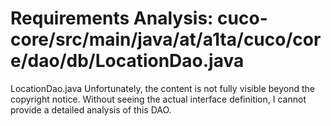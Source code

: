 # Requirements Analysis: cuco-core/src/main/java/at/a1ta/cuco/core/dao/db/LocationDao.java

LocationDao.java
Unfortunately, the content is not fully visible beyond the copyright notice. Without seeing the actual interface definition, I cannot provide a detailed analysis of this DAO.